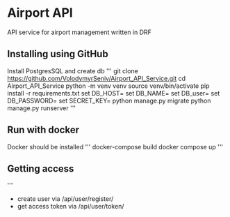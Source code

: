 # **Airport API**
API service for airport management written in DRF

## **Installing using GitHub**
Install PostgresSQL and create db
'''
git clone https://github.com/VolodymyrSeniv/Airport_API_Service.git
cd Airport_API_Service
python -m venv venv
source venv/bin/activate
pip install -r requirements.txt
set DB_HOST=<your db hostname>
set DB_NAME=<you db name>
set DB_user=<you db username>
set DB_PASSWORD=<you db user password>
set SECRET_KEY=<your secret key>
python manage.py migrate
python manage.py runserver
'''

## **Run with docker**
Docker should be installed
'''
docker-compose build
docker compose up
'''

## **Getting access**
'''
- create user via /api/user/register/
- get access token via /api/user/token/
